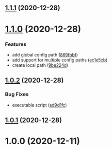 ## [1.1.1](https://github.com/swordev/arestic-cli/compare/v1.1.0...v1.1.1) (2020-12-28)



# [1.1.0](https://github.com/swordev/arestic-cli/compare/v1.0.2...v1.1.0) (2020-12-28)


### Features

* add global config path ([869fbbf](https://github.com/swordev/arestic-cli/commit/869fbbfbea40356b4e445532ed8459df55a5f081))
* add support for multiple config paths ([ec1e5cb](https://github.com/swordev/arestic-cli/commit/ec1e5cb683791fc3e4de1cd54729a831dd24c79a))
* create local path ([9be224d](https://github.com/swordev/arestic-cli/commit/9be224df1d9e7f945759f81400dc89233fcbea1b))



## [1.0.2](https://github.com/swordev/arestic-cli/compare/v1.0.1...v1.0.2) (2020-12-28)


### Bug Fixes

* executable script ([ad9d1fc](https://github.com/swordev/arestic-cli/commit/ad9d1fc84bef16067a40bf7e6ed67f9c5b04f041))



## [1.0.1](https://github.com/swordev/arestic-cli/compare/v1.0.0...v1.0.1) (2020-12-28)



# 1.0.0 (2020-12-11)



